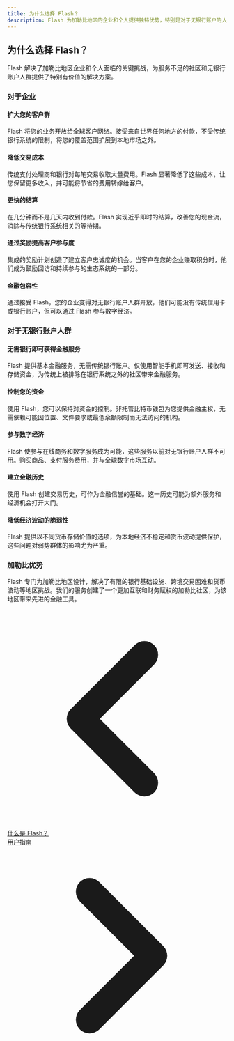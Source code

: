 ```yaml
---
title: 为什么选择 Flash？
description: Flash 为加勒比地区的企业和个人提供独特优势，特别是对于无银行账户的人群。
---
```


## 为什么选择 Flash？

Flash 解决了加勒比地区企业和个人面临的关键挑战，为服务不足的社区和无银行账户人群提供了特别有价值的解决方案。

### 对于企业

#### 扩大您的客户群

Flash 将您的业务开放给全球客户网络。接受来自世界任何地方的付款，不受传统银行系统的限制，将您的覆盖范围扩展到本地市场之外。

#### 降低交易成本

传统支付处理商和银行对每笔交易收取大量费用。Flash 显著降低了这些成本，让您保留更多收入，并可能将节省的费用转嫁给客户。

#### 更快的结算

在几分钟而不是几天内收到付款。Flash 实现近乎即时的结算，改善您的现金流，消除与传统银行系统相关的等待期。

#### 通过奖励提高客户参与度

集成的奖励计划创造了建立客户忠诚度的机会。当客户在您的企业赚取积分时，他们成为鼓励回访和持续参与的生态系统的一部分。

#### 金融包容性

通过接受 Flash，您的企业变得对无银行账户人群开放，他们可能没有传统信用卡或银行账户，但可以通过 Flash 参与数字经济。

### 对于无银行账户人群

#### 无需银行即可获得金融服务

Flash 提供基本金融服务，无需传统银行账户。仅使用智能手机即可发送、接收和存储资金，为传统上被排除在银行系统之外的社区带来金融服务。

#### 控制您的资金

使用 Flash，您可以保持对资金的控制。非托管比特币钱包为您提供金融主权，无需依赖可能因位置、文件要求或最低余额限制而无法访问的机构。

#### 参与数字经济

Flash 使参与在线商务和数字服务成为可能，这些服务以前对无银行账户人群不可用。购买商品、支付服务费用，并与全球数字市场互动。

#### 建立金融历史

使用 Flash 创建交易历史，可作为金融信誉的基础。这一历史可能为额外服务和经济机会打开大门。

#### 降低经济波动的脆弱性

Flash 提供以不同货币存储价值的选项，为本地经济不稳定和货币波动提供保护，这些问题对弱势群体的影响尤为严重。

### 加勒比优势

Flash 专门为加勒比地区设计，解决了有限的银行基础设施、跨境交易困难和货币波动等地区挑战。我们的服务创建了一个更加互联和财务赋权的加勒比社区，为该地区带来先进的金融工具。

<!-- Navigation links -->
<div class="flex justify-between items-center mt-8 pt-4 border-t border-zinc-200 dark:border-zinc-700">
  <div class="w-1/3 text-left">
    <a href="what-is-flash" class="inline-flex items-center bg-purple-600 hover:bg-purple-700 text-white rounded-md transition-colors px-4 py-2 text-sm font-medium shadow-sm hover:shadow-md">
      <svg xmlns="http://www.w3.org/2000/svg" class="h-6 w-6 mr-2" fill="none" viewBox="0 0 24 24" stroke="currentColor">
        <path stroke-linecap="round" stroke-linejoin="round" stroke-width="3" d="M15 19l-7-7 7-7" />
      </svg>
      什么是 Flash？
    </a>
  </div>
  <div class="w-1/3 text-center">
    <!-- Optional center content -->
  </div>
  <div class="w-1/3 text-right">
    <a href="user-guides" class="inline-flex items-center bg-purple-600 hover:bg-purple-700 text-white rounded-md transition-colors px-4 py-2 text-sm font-medium shadow-sm hover:shadow-md">
      用户指南
      <svg xmlns="http://www.w3.org/2000/svg" class="h-6 w-6 ml-2" fill="none" viewBox="0 0 24 24" stroke="currentColor">
        <path stroke-linecap="round" stroke-linejoin="round" stroke-width="3" d="M9 5l7 7-7 7" />
      </svg>
    </a>
  </div>
</div>